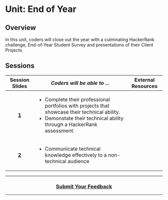 # Unit: End of Year

## Overview
In this unit, coders will close out the year with a culminating HackerRank challenge, End-of-Year Student Survey and presentations of their Client Projects.

## Sessions 
|Session Slides|*Coders will be able to ...*|External Resources
|:-------:|-------|:-------:|
|[**1**]()|<ul><li>Complete their professional portfolios with projects that showcase their technical ability.</li><li>Demonstate their technical ability through a HackerRank assessment.</li></ul>||
|[**2**]()|<ul><li>Communicate technical knowledge effectively to a non-technical audience</li></ul>|| 

----
<h3 align="center"><a href="https://docs.google.com/forms/d/e/1FAIpQLSfiZv1Y0U4Fr5k2iFVWRIVg2x7Su-r1hLoH0qb5RCMlNsxUjQ/viewform">Submit Your Feedback</a> </h3>

----
